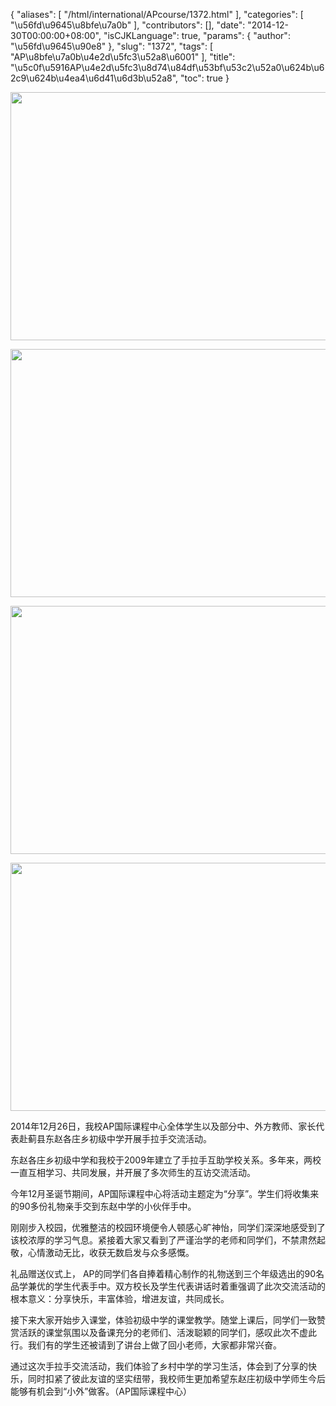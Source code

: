 {
    "aliases": [
        "/html/international/APcourse/1372.html"
    ],
    "categories": [
        "\u56fd\u9645\u8bfe\u7a0b"
    ],
    "contributors": [],
    "date": "2014-12-30T00:00:00+08:00",
    "isCJKLanguage": true,
    "params": {
        "author": "\u56fd\u9645\u90e8"
    },
    "slug": "1372",
    "tags": [
        "AP\u8bfe\u7a0b\u4e2d\u5fc3\u52a8\u6001"
    ],
    "title": "\u5c0f\u5916AP\u4e2d\u5fc3\u8d74\u84df\u53bf\u53c2\u52a0\u624b\u62c9\u624b\u4ea4\u6d41\u6d3b\u52a8",
    "toc": true
}


<img
    src="https://cdn.tfls.online/mirror/full/8f198f6a5bee83728a8235ac7b5968649545dc9e.jpg"
    style="display:block;margin-left:auto;margin-right:auto;"
    decoding="async"
    fetchpriority="auto"
    loading="lazy"
    height="397"
    width="600"
/>





<img
    src="https://cdn.tfls.online/mirror/full/fb016757f39430d6ac984496f4ffbae3901fab25.jpg"
    style="display:block;margin-left:auto;margin-right:auto;"
    decoding="async"
    fetchpriority="auto"
    loading="lazy"
    height="397"
    width="600"
/>





<img
    src="https://cdn.tfls.online/mirror/full/7915cf7de7184207169f2ea2f723e9188cb542a1.jpg"
    style="display:block;margin-left:auto;margin-right:auto;"
    decoding="async"
    fetchpriority="auto"
    loading="lazy"
    height="397"
    width="600"
/>





<img
    src="https://cdn.tfls.online/mirror/full/6105903fb5a87c1f6f1a2d15f88b38754aadb997.jpg"
    style="display:block;margin-left:auto;margin-right:auto;"
    decoding="async"
    fetchpriority="auto"
    loading="lazy"
    height="397"
    width="600"
/>




  





2014年12月26日，我校AP国际课程中心全体学生以及部分中、外方教师、家长代表赴蓟县东赵各庄乡初级中学开展手拉手交流活动。




东赵各庄乡初级中学和我校于2009年建立了手拉手互助学校关系。多年来，两校一直互相学习、共同发展，并开展了多次师生的互访交流活动。




今年12月圣诞节期间，AP国际课程中心将活动主题定为“分享”。学生们将收集来的90多份礼物亲手交到东赵中学的小伙伴手中。




刚刚步入校园，优雅整洁的校园环境便令人顿感心旷神怡，同学们深深地感受到了该校浓厚的学习气息。紧接着大家又看到了严谨治学的老师和同学们，不禁肃然起敬，心情激动无比，收获无数启发与众多感慨。




礼品赠送仪式上， AP的同学们各自捧着精心制作的礼物送到三个年级选出的90名品学兼优的学生代表手中。双方校长及学生代表讲话时着重强调了此次交流活动的根本意义：分享快乐，丰富体验，增进友谊，共同成长。




接下来大家开始步入课堂，体验初级中学的课堂教学。随堂上课后，同学们一致赞赏活跃的课堂氛围以及备课充分的老师们、活泼聪颖的同学们，感叹此次不虚此行。我们有的学生还被请到了讲台上做了回小老师，大家都非常兴奋。




通过这次手拉手交流活动，我们体验了乡村中学的学习生活，体会到了分享的快乐，同时扣紧了彼此友谊的坚实纽带，我校师生更加希望东赵庄初级中学师生今后能够有机会到“小外”做客。（AP国际课程中心）




  



